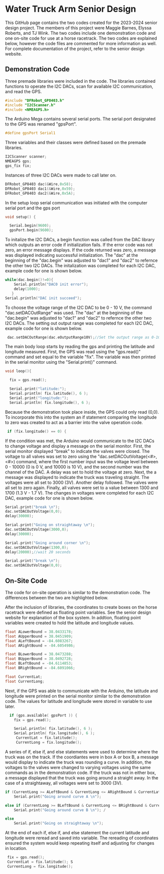 # Water Truck Arm Senior Design
This GitHub page contains the two codes created for the 2023-2024 senior design project. The members of this project were Maggie Barnes, Elyssa Roberts, and TJ Wink. The two codes include one demonstration code and one on-site code for use at a horse racetrack. The two codes are explained below, however the code files are commented for more information as well. For complete documentation of the project, refer to the senior design website.

## Demonstration Code
Three premade libraries were included in the code. The libraries contained functions to operate the I2C DACs, scan for available I2C communication, and read the GPS.
```c
#include "DFRobot_GP8403.h"
#include "I2CScanner.h"
#include <NMEAGPS.h>
```
The Arduino Mega contains several serial ports. The serial port designated to the GPS was renamed "gpsPort".
```c
#define gpsPort Serial1
```
Three variables and their classes were defined based on the premade libraries.
```c
I2CScanner scanner; 
NMEAGPS gps;
gps_fix fix; 
```
Instances of three I2C DACs were made to call later on.
```c
DFRobot_GP8403 dac(&Wire,0x58);
DFRobot_GP8403 dac1(&Wire,0x59);
DFRobot_GP8403 dac2(&Wire,0x5A);
```
In the setup loop serial communication was initiated with the computer serial port and the gps port
```c
void setup() {

  Serial.begin(9600);
  gpsPort.begin(9600);
```
To initalize the I2C DACs, a begin function was called from the DAC library which outputs an error code if initialization fails. If the error code was not zero, an error message displays. If the code returned was zero, a message was displayed indicating successful initialization. The "dac" at the beginning of the "dac.begin" was adjusted to "dac1" and "dac2" to refernce the other two I2C DACs. The initalization was completed for each I2C DAC, example code for one is shown below.
```c
while(dac.begin()!=0){ 
    Serial.println("DAC0 init error"); 
    delay(1000); 
   }
Serial.println("DAC init succeed");
```
To choose the voltage range of the I2C DAC to be 0 - 10 V, the command "dac.setDACOutRange" was used. The "dac" at the beginning of the "dac.begin" was adjusted to "dac1" and "dac2" to refernce the other two I2C DACs. The setting out output range was completed for each I2C DAC, example code for one is shown below.
```c
 dac.setDACOutRange(dac.eOutputRange10V);//Set the output range as 0-10V for dac
```
The main body loop starts by reading the gps and printing the latitude and longitude measured. First, the GPS was read using the "gps.read()" command and set equal to the variable "fix". The variable was then printed in the serial monitor using the "Serial.print()" command.
```c
void loop(){

  fix = gps.read();

  Serial.print("latitude:"); 
  Serial.println( fix.latitude(), 6 );
  Serial.print("longitude:");
  Serial.println( fix.longitude(), 6 ); 
```
Because the demonstration took place inside, the GPS could only read (0,0). To incorporate this into the system an if statement comparing the longitude to zero was created to act as a barrier into the valve operation code.
```c
 if (fix.longitude() == 0) {
```
If the condition was met, the Arduino would communicate to the I2C DACs to change voltage and display a message on the serial monitor. First, the serial monitor displayed "break" to indicate the valves were closed. The voltage to all valves was set to zero using the "dac.setDACOutVoltage(<#>,<#>) command, where the first number input was the voltage level between 0 - 10000 (0 is 0 V, and 10000 is 10 V), and the second number was the channel of the DAC. A delay was set to hold the voltage at zero. Next, the a message was displayed to indicate the truck was traveling straight. The voltages were all set to 3000 (3V). Another delay followed. The valves were all set to zero again. Finally, all valves were set to a value between 1300 and 1700 (1.3 V - 1.7 V). The changes in voltages were completed for each I2C DAC, example code for one is shown below.

```c
Serial.print("break \n"); 
dac.setDACOutVoltage(0,0);
delay(30000); 

Serial.print("Going on straightaway \n");
dac.setDACOutVoltage(3000,0);
delay(30000); 

Serial.print("Going around corner \n");
dac.setDACOutVoltage(1300,0);
delay(20000);//wait 20 seconds

Serial.print("break \n"); 
dac.setDACOutVoltage(0,0);
```
 
## On-Site Code
The code for on-site operation is similar to the demonstration code. The differences between the two are highlighted below.

After the inclusion of libraries, the coordinates to create boxes on the horse racetrack were defined as floating point variables. See the senior design website for explanation of the box system. In addtion, floating point variables were created to hold the latitude and longitude values. 
```c
float ALowerBound = 38.0433178;
float AUpperBound = 38.0451909;
float ALeftBound = -84.6083267;
float ARightBound = -84.6054986;

float BLowerBound = 38.0473288;
float BUpperBound = 38.0492728;
float BLeftBound = -84.6114853;
float BRightBound = -84.6091066;

float CurrentLat;
float CurrentLong;
```

Next, if the GPS was able to communicate with the Arduino, the latitude and longitude were printed on the serial monitor similar to the demonstration code. The values for latitude and longitude were stored in variable to use later.
```c
  if (gps.available( gpsPort )) { 
    fix = gps.read();

    Serial.println( fix.latitude(), 6 ); 
    Serial.println( fix.longitude(), 6 ); 
     CurrentLat = fix.latitude(); 
     CurrentLong = fix.longitude(); 
```

A series of if, else if, and else statements were used to determine where the truck was on the track. If the coordiantes were in box A or box B, a message would display to indicate the truck was rounding a curve. In addition, the voltages to the valves were changed to varying voltages using the same commands as in the demonstration code. If the truck was not in either box, a message displayed that the truck was going around a straight away. In the case of a straightaway, all voltages were set to 3000 (3V).
```c
if (CurrentLong >= ALeftBound & CurrentLong <= ARightBound & CurrentLat >= ALowerBound & CurrentLat <= AUpperBound) {
    Serial.print("Going around curve A \n"); 

else if (CurrentLong >= BLeftBound & CurrentLong <= BRightBound & CurrentLat >= BLowerBound & CurrentLat <=     BUpperBound) {
    Serial.print("Going around curve B \n"); /

else
    Serial.print("Going on straightaway \n");
```
At the end of each if, else if, and else statement the current latitude and longitude were reread and saved into variable. The rereading of coordinates ensured the system would keep repeating itself and adjusting for changes in location.
```c
 fix = gps.read();
 CurrentLat = fix.latitude(); S
 CurrentLong = fix.longitude(); 
```
